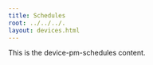 ```yaml
---
title: Schedules
root: ../../../.
layout: devices.html
---
```


This is the device-pm-schedules content.
